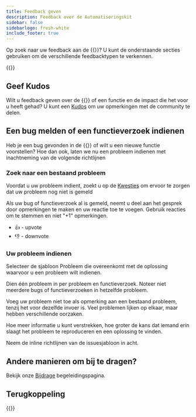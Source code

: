 ```yaml
---
title: Feedback geven
description: Feedback over de Automatiseringskit
sidebar: false
sidebarlogo: fresh-white
include_footer: true
---
```

Op zoek naar uw feedback aan de {{<product-name>}}? U kunt de onderstaande secties gebruiken om de verschillende feedbacktypen te verkennen.

{{<toc>}}

## Geef Kudos

Wilt u feedback geven over de {{<product-name>}} of een functie en de impact die het voor u heeft gehad? U kunt een [Kudos](https://github.com/microsoft/powercat-automation-kit/issues/new?assignees=&labels=automation-kit%2Ckudos&template=4-automation-kit-kudos.yml&title=%5BAutomation+Kit+-+Kudos%5D+Your+summary) om uw opmerkingen met de community te delen.

## Een bug melden of een functieverzoek indienen

Heb je een bug gevonden in de {{<product-name>}} of wilt u een nieuwe functie voorstellen? Hoe dan ook, laten we nu een probleem indienen met inachtneming van de volgende richtlijnen

### Zoek naar een bestaand probleem

Voordat u uw probleem indient, zoekt u op de [Kwesties](https://github.com/microsoft/automation-kit/issues) om ervoor te zorgen dat uw probleem nog niet is gemeld

Als uw bug of functieverzoek al is gemeld, neemt u deel aan het gesprek door opmerkingen te maken en uw reactie toe te voegen. Gebruik reacties om te stemmen en niet "+1" opmerkingen.

- 👍 - upvote
- 👎 - downvote

### Uw probleem indienen

Selecteer de sjabloon Probleem die overeenkomt met de oplossing waarvoor u een probleem wilt indienen.

Dien één probleem in per probleem en functieverzoek. Noteer niet meerdere bugs of functieverzoeken in hetzelfde probleem.

Voeg uw probleem niet toe als opmerking aan een bestaand probleem, tenzij het voor dezelfde invoer is. Veel problemen lijken op elkaar, maar hebben verschillende oorzaken.

Hoe meer informatie u kunt verstrekken, hoe groter de kans dat iemand erin slaagt het probleem te reproduceren en een oplossing te vinden.

Neem de inline richtlijnen van de issuesjabloon in acht.

## Andere manieren om bij te dragen?

Bekijk onze [Bijdrage](/nl/contribution) begeleidingspagina.

## Terugkoppeling

{{<questions name="/contribution/feedback.json" completed="Thank you for providing feedback" showNavigationButtons=false >}}
